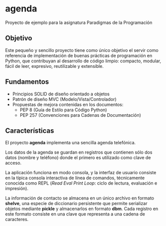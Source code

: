 # agenda

Proyecto de ejemplo para la asignatura Paradigmas de la Programación

## Objetivo

Este pequeño y sencillo proyecto tiene como único objetivo el servir como referencia de implementación de buenas prácticas de programación en Python, que contribuyan al desarrollo de código limpio: compacto, modular, fácil de leer, expresivo, reutilizable y extensible.

## Fundamentos

- Principios SOLID de diseño orientado a objetos
- Patrón de diseño MVC (Modelo/Vista/Controlador)
- Propuestas de mejora contenidas en los documentos:
  - PEP 8 (Guía de Estilo para Código Python)
  - PEP 257 (Convenciones para Cadenas de Documentación)

## Características

El proyecto **agenda** implementa una sencilla agenda telefónica.

Los datos de la agenda se guardan en registros que contienen sólo dos datos (nombre y teléfono) donde el primero es utilizado como clave de acceso.

La aplicación funciona en modo consola, y la interfaz de usuario consiste en la típica consola interactiva de línea de comandos, técnicamente conocida como REPL (*Read Eval Print Loop*: ciclo de lectura, evaluación e impresión).

La información de contacto se almacena en un único archivo en formato **shelve**, una especie de diccionario persistente que permite serializar objetos mediante **pickle** y almacenarlos en formato **dbm**. Cada registro en este formato consiste en una clave que representa a una cadena de caracteres.
